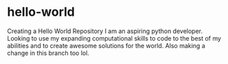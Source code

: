 # hello-world
Creating a Hello World Repository
I am an aspiring python developer.  Looking to use my expanding computational skills to code to the best of my abilities and to create awesome solutions for the world.  Also making a change in this branch too lol.
